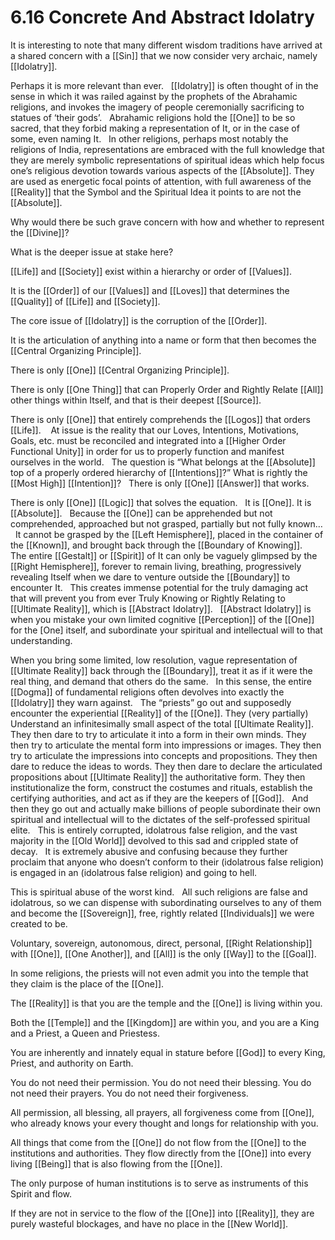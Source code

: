 # 6.16 Concrete And Abstract Idolatry

It is interesting to note that many different wisdom traditions have arrived at a shared concern with a [[Sin]] that we now consider very archaic, namely [[Idolatry]].  

Perhaps it is more relevant than ever. 
 
[[Idolatry]] is often thought of in the sense in which it was railed against by the prophets of the Abrahamic religions, and invokes the imagery of people ceremonially sacrificing to statues of ‘their gods’. 
 
Abrahamic religions hold the [[One]] to be so sacred, that they forbid making a representation of It, or in the case of some, even naming It. 
 
In other religions, perhaps most notably the religions of India, representations are embraced with the full knowledge that they are merely symbolic representations of spiritual ideas which help focus one’s religious devotion towards various aspects of the [[Absolute]]. They are used as energetic focal points of attention, with full awareness of the [[Reality]] that the Symbol and the Spiritual Idea it points to are not the [[Absolute]]. 

Why would there be such grave concern with how and whether to represent the [[Divine]]?

What is the deeper issue at stake here? 

[[Life]] and [[Society]] exist within a hierarchy or order of [[Values]]. 

It is the [[Order]] of our [[Values]] and [[Loves]] that determines the [[Quality]] of [[Life]] and [[Society]]. 

The core issue of [[Idolatry]] is the corruption of the [[Order]]. 

It is the articulation of anything into a name or form that then becomes the [[Central Organizing Principle]]. 

There is only [[One]] [[Central Organizing Principle]]. 

There is only [[One Thing]] that can Properly Order and Rightly Relate [[All]] other things within Itself, and that is their deepest [[Source]]. 

There is only [[One]] that entirely comprehends the [[Logos]] that orders [[Life]]. 
  
At issue is the reality that our Loves, Intentions, Motivations, Goals, etc. must be reconciled and integrated into a [[Higher Order Functional Unity]] in order for us to properly function and manifest ourselves in the world. 
 
The question is “What belongs at the [[Absolute]] top of a properly ordered hierarchy of [[Intentions]]?” What is rightly the [[Most High]] [[Intention]]?
 
There is only [[One]] [[Answer]] that works. 

There is only [[One]] [[Logic]] that solves the equation. 
 
It is [[One]]. It is [[Absolute]]. 
 
Because the [[One]] can be apprehended but not comprehended, approached but not grasped, partially but not fully known…
 
It cannot be grasped by the [[Left Hemisphere]], placed in the container of the [[Known]], and brought back through the [[Boundary of Knowing]]. 
 
The entire [[Gestalt]] or [[Spirit]] of It can only be vaguely glimpsed by the [[Right Hemisphere]], forever to remain living, breathing, progressively revealing Itself when we dare to venture outside the [[Boundary]] to encounter It. 
 
This creates immense potential for the truly damaging act that will prevent you from ever Truly Knowing or Rightly Relating to [[Ultimate Reality]], which is [[Abstract Idolatry]]. 
 
[[Abstract Idolatry]] is when you mistake your own limited cognitive [[Perception]] of the [[One]] for the [One] itself, and subordinate your spiritual and intellectual will to that understanding. 

When you bring some limited, low resolution, vague representation of [[Ultimate Reality]] back through the [[Boundary]], treat it as if it were the real thing, and demand that others do the same. 
 
In this sense, the entire [[Dogma]] of fundamental religions often devolves into exactly the [[Idolatry]] they warn against. 
 
The “priests” go out and supposedly encounter the experiential [[Reality]] of the [[One]]. They (very partially) Understand an infinitesimally small aspect of the total [[Ultimate Reality]]. They then dare to try to articulate it into a form in their own minds. They then try to articulate the mental form into impressions or images. They then try to articulate the impressions into concepts and propositions. They then dare to reduce the ideas to words. They then dare to declare the articulated propositions about [[Ultimate Reality]] the authoritative form. They then institutionalize the form, construct the costumes and rituals, establish the certifying authorities, and act as if they are the keepers of [[God]]. 
 
And then they go out and actually make billions of people subordinate their own spiritual and intellectual will to the dictates of the self-professed spiritual elite. 
 
This is entirely corrupted, idolatrous false religion, and the vast majority in the [[Old World]] devolved to this sad and crippled state of decay. 
 
It is extremely abusive and confusing because they further proclaim that anyone who doesn’t conform to their (idolatrous false religion) is engaged in an (idolatrous false religion) and going to hell. 

This is spiritual abuse of the worst kind. 
 
All such religions are false and idolatrous, so we can dispense with subordinating ourselves to any of them and become the [[Sovereign]], free, rightly related [[Individuals]] we were created to be. 

Voluntary, sovereign, autonomous, direct, personal, [[Right Relationship]] with [[One]], [[One Another]], and [[All]] is the only [[Way]] to the [[Goal]]. 

In some religions, the priests will not even admit you into the temple that they claim is the place of the [[One]]. 

The [[Reality]] is that you are the temple and the [[One]] is living within you. 

Both the [[Temple]] and the [[Kingdom]] are within you, and you are a King and a Priest, a Queen and Priestess. 

You are inherently and innately equal in stature before [[God]] to every King, Priest, and authority on Earth. 

You do not need their permission. You do not need their blessing. You do not need their prayers. You do not need their forgiveness. 

All permission, all blessing, all prayers, all forgiveness come from [[One]], who already knows your every thought and longs for relationship with you. 

All things that come from the [[One]] do not flow from the [[One]] to the institutions and authorities. They flow directly from the [[One]] into every living [[Being]] that is also flowing from the [[One]]. 

The only purpose of human institutions is to serve as instruments of this Spirit and flow.

If they are not in service to the flow of the [[One]] into [[Reality]], they are purely wasteful blockages, and have no place in the [[New World]]. 
